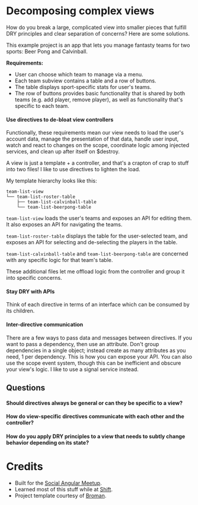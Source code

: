 # Decomposing complex views

How do you break a large, complicated view into smaller pieces that fulfill DRY principles and clear separation of concerns? Here are some solutions.

This example project is an app that lets you manage fantasty teams for two sports: Beer Pong and Calvinball.

**Requirements:**

- User can choose which team to manage via a menu.
- Each team subview contains a table and a row of buttons. 
- The table displays sport-specific stats for user's teams.
- The row of buttons provides basic functionality that is shared by both teams (e.g. add player, remove player), as well as functionality that's specific to each team.

#### Use directives to de-bloat view controllers

Functionally, these requirements mean our view needs to load the user's account data, manage the presentation of that data, handle user input, watch and react to changes on the scope, coordinate logic among injected services, and clean up after itself on $destroy.

A view is just a template + a controller, and that's a crapton of crap to stuff into two files! I like to use directives to lighten the load.

My template hierarchy looks like this:

```
team-list-view
└── team-list-roster-table
    ├── team-list-calvinball-table
    └── team-list-beerpong-table
```

`team-list-view` loads the user's teams and exposes an API for editing them. It also exposes an API for navigating the teams.

`team-list-roster-table` displays the table for the user-selected team, and exposes an API for selecting and de-selecting the players in the table.

`team-list-calvinball-table` and `team-list-beerpong-table` are concerned with any specific logic for that team's table.

These additional files let me offload logic from the controller and group it into specific concerns.

#### Stay DRY with APIs

Think of each directive in terms of an interface which can be consumed by its children.

#### Inter-directive communication

There are a few ways to pass data and messages between directives.  If you want to pass a dependency, then use an attribute.  Don't group dependencies in a single object; instead create as many attributes as you need, 1 per dependency.  This is how you can expose your API.  You can also use the scope event system, though this can be inefficient and obscure your view's logic.  I like to use
a signal service instead.

## Questions

#### Should directives always be general or can they be specific to a view?

#### How do view-specific directives communicate with each other and the controller?

#### How do you apply DRY principles to a view that needs to subtly change behavior depending on its state?  

# Credits

- Built for the [Social Angular Meetup](http://www.meetup.com/socal-angular).
- Learned most of this stuff while at [Shift](www.shift.com).
- Project template courtesy of [Broman](https://github.com/chemoish/broman).